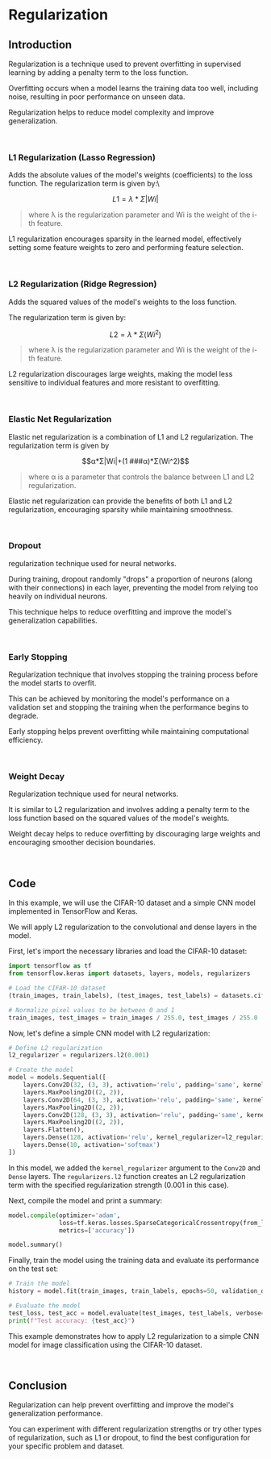 # Regularization

## Introduction

Regularization is a technique used to prevent overfitting in supervised learning by adding a penalty term to the loss function.

Overfitting occurs when a model learns the training data too well, including noise, resulting in poor performance on unseen data.

Regularization helps to reduce model complexity and improve generalization.

&nbsp;

### **L1 Regularization (Lasso Regression)**

Adds the absolute values of the model's weights (coefficients) to the loss function. The regularization term is given by:\

```math
L1 = λ * Σ|Wi|
```

>where λ is the regularization parameter and Wi is the weight of the i-th feature.

L1 regularization encourages sparsity in the learned model, effectively setting some feature weights to zero and performing feature selection.

&nbsp;

### **L2 Regularization (Ridge Regression)**

Adds the squared values of the model's weights to the loss function.

The regularization term is given by:

```math
L2 = λ * Σ(Wi^2)
```

> where λ is the regularization parameter and Wi is the weight of the i-th feature.

L2 regularization discourages large weights, making the model less sensitive to individual features and more resistant to overfitting.

&nbsp;

### **Elastic Net Regularization**

Elastic net regularization is a combination of L1 and L2 regularization. The regularization term is given by

```math
α*Σ|Wi|+(1 ###α)*Σ(Wi^2)
```

> where α is a parameter that controls the balance between L1 and L2 regularization.

Elastic net regularization can provide the benefits of both L1 and L2 regularization, encouraging sparsity while maintaining smoothness.

&nbsp;

### **Dropout**

regularization technique used for neural networks.

During training, dropout randomly "drops" a proportion of neurons (along with their connections) in each layer, preventing the model from relying too heavily on individual neurons.

This technique helps to reduce overfitting and improve the model's generalization capabilities.

&nbsp;

### **Early Stopping**

Regularization technique that involves stopping the training process before the model starts to overfit.

This can be achieved by monitoring the model's performance on a validation set and stopping the training when the performance begins to degrade.

Early stopping helps prevent overfitting while maintaining computational efficiency.

&nbsp;

### **Weight Decay**

Regularization technique used for neural networks.

It is similar to L2 regularization and involves adding a penalty term to the loss function based on the squared values of the model's weights.

Weight decay helps to reduce overfitting by discouraging large weights and encouraging smoother decision boundaries.

&nbsp;

## Code

In this example, we will use the CIFAR-10 dataset and a simple CNN model implemented in TensorFlow and Keras.

We will apply L2 regularization to the convolutional and dense layers in the model.

First, let's import the necessary libraries and load the CIFAR-10 dataset:

```python
import tensorflow as tf
from tensorflow.keras import datasets, layers, models, regularizers

# Load the CIFAR-10 dataset
(train_images, train_labels), (test_images, test_labels) = datasets.cifar10.load_data()

# Normalize pixel values to be between 0 and 1
train_images, test_images = train_images / 255.0, test_images / 255.0
```

Now, let's define a simple CNN model with L2 regularization:

```python
# Define L2 regularization
l2_regularizer = regularizers.l2(0.001)

# Create the model
model = models.Sequential([
    layers.Conv2D(32, (3, 3), activation='relu', padding='same', kernel_regularizer=l2_regularizer, input_shape=(32, 32, 3)),
    layers.MaxPooling2D((2, 2)),
    layers.Conv2D(64, (3, 3), activation='relu', padding='same', kernel_regularizer=l2_regularizer),
    layers.MaxPooling2D((2, 2)),
    layers.Conv2D(128, (3, 3), activation='relu', padding='same', kernel_regularizer=l2_regularizer),
    layers.MaxPooling2D((2, 2)),
    layers.Flatten(),
    layers.Dense(128, activation='relu', kernel_regularizer=l2_regularizer),
    layers.Dense(10, activation='softmax')
])
```

In this model, we added the `kernel_regularizer` argument to the `Conv2D` and `Dense` layers. The `regularizers.l2` function creates an L2 regularization term with the specified regularization strength (0.001 in this case).

Next, compile the model and print a summary:

```python
model.compile(optimizer='adam',
              loss=tf.keras.losses.SparseCategoricalCrossentropy(from_logits=True),
              metrics=['accuracy'])

model.summary()
```

Finally, train the model using the training data and evaluate its performance on the test set:

```python
# Train the model
history = model.fit(train_images, train_labels, epochs=50, validation_data=(test_images, test_labels))

# Evaluate the model
test_loss, test_acc = model.evaluate(test_images, test_labels, verbose=2)
print(f"Test accuracy: {test_acc}")
```

This example demonstrates how to apply L2 regularization to a simple CNN model for image classification using the CIFAR-10 dataset.

&nbsp;

## Conclusion

Regularization can help prevent overfitting and improve the model's generalization performance.

You can experiment with different regularization strengths or try other types of regularization, such as L1 or dropout, to find the best configuration for your specific problem and dataset.
